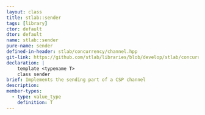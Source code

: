 ```yaml
---
layout: class
title: stlab::sender
tags: [library]
ctor: default
dtor: default
name: stlab::sender
pure-name: sender
defined-in-header: stlab/concurrency/channel.hpp
git-link: https://github.com/stlab/libraries/blob/develop/stlab/concurrency/channel.hpp
declaration: |
    template <typename T>
    class sender
brief: Implements the sending part of a CSP channel
description:
member-types:
  - type: value_type
    definition: T
---
```

